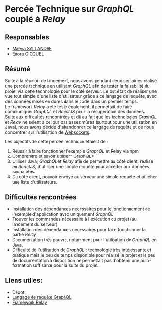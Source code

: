 # Percée Technique sur *GraphQL* couplé à *Relay*

## Responsables
* [Maëva SALLANDRE](https://github.com/Lueva)
* [Enora GICQUEL](https://github.com/Kahmeset)

## Résumé
Suite à la réunion de lancement, nous avons pendant deux semaines réalisé une percée technique en utilisant *GraphQL* afin de tester la faisabilité du projet via cette technologie pour le côté serveur. Le but était de réaliser une vue tout simple d'une liste d'utilisateur grâce à ce langage de requête, avec des données mises en dures dans le code dans un premier temps.   
Le framework *Relay* a été testé également, il permettait de faire communiquer *GraphQL* et *ReactJS* pour la récupération des données.  
Suite aux difficultés rencontrées et dû au fait que les technologies *GraphQL* et *Relay* ne soient à ce jour pas assez mûres (surtout pour une utilisation en Java), nous avons décidé d'abandonner ce langage de requête et de nous concentrer sur l'utilisation de [Websockets](https://github.com/ASIJmEnnuie/PT_WebSockets.git).


Les objectifs de cette percée technique étaient de :

1. Réussir à faire fonctionner l'exemple *GraphQL* et Relay via npm
2. Comprendre et savoir utiliser* GraphQL*
3. Utiliser Java, *GraphQL*et *Relay* afin de permettre au côté client, réalisé en *ReactJS*, d'utiliser une simple requête pour accéder aux données souhaitées. 
4. Du côté client, pouvoir envoyé au serveur une simple requête et afficher une liste d'utilisateurs.


## Difficultés rencontrées
* Installation des dépendances necessaires pour le fonctionnement de l'exemple d'application avec uniquement *GraphQL*
* Trouver les commandes nécessaire à l'exécution du projet (au lancement du serveur)
* Installation des dépendances necessaires pour faire fonctionner la partie *Relay*
* Documentation très pauvre, notamment pour l'utilisation de *GraphQL* en Java.
* Difficulté de l'utilisation de *GraphQL* : technologie très intéressante et pratique mais le peu de temps disponible pour réalisé le projet et le peu de documentation à disposition ne permettait pas d'obtenir une auto-formation suffisante pour la suite du projet.

## Liens utiles:
* [Dépot](https://github.com/ASIJmEnnuie/PT_GraphQL.git)
* [Langage de requête GraphQL](https://http://graphql.org/)
* [Framework Relay](http://graphql.org/)